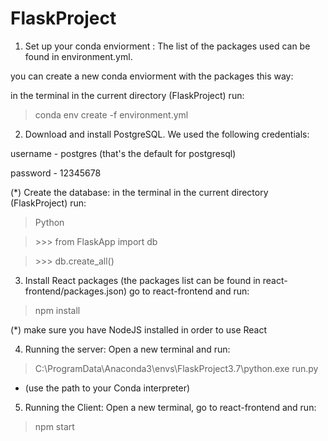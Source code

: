 # FlaskProject


1. Set up your conda enviorment :
The list of the packages used can be found in environment.yml.

you can create a new conda enviorment with the packages this way:

in the terminal in the current directory (FlaskProject) run:
> conda env create -f environment.yml

2. Download and install PostgreSQL. 
We used the following credentials:

username - postgres (that's the default for postgresql)

password - 12345678

(*) Create the database: 
in the terminal in the current directory (FlaskProject) run:

> Python

> \>>> from FlaskApp import db

> \>>> db.create_all()

3. Install React packages (the packages list can be found in react-frontend/packages.json)
go to react-frontend and run:
> npm install

(*) make sure you have NodeJS installed in order to use React

4. Running the server:
Open a new terminal and run:
> C:\ProgramData\Anaconda3\envs\FlaskProject3.7\python.exe run.py

* (use the path to your Conda interpreter)

5. Running the Client:
Open a new terminal, go to react-frontend and run:
> npm start

